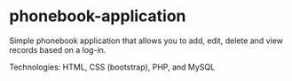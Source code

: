 # phonebook-application
Simple phonebook application that allows you to add, edit, delete and view records based on a log-in.

Technologies: HTML, CSS (bootstrap), PHP, and MySQL
